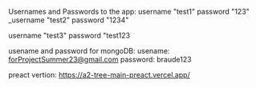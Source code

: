 Usernames and Passwords to the app:
username
"test1"
password
"123"
_username
"test2"
password
"1234"

username
"test3"
password
"test123

usename and password for mongoDB: usename: forProjectSummer23@gmail.com password: braude123 

preact vertion: https://a2-tree-main-preact.vercel.app/
